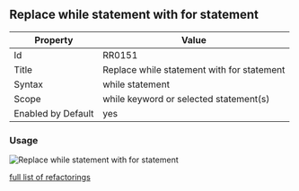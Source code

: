 ## Replace while statement with for statement

Property | Value
--- | --- 
Id | RR0151
Title | Replace while statement with for statement
Syntax | while statement
Scope | while keyword or selected statement\(s\)
Enabled by Default | yes

### Usage

![Replace while statement with for statement](../../images/refactorings/ReplaceWhileWithFor.png)

[full list of refactorings](Refactorings.md)

